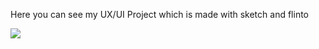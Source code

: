 Here you can see my UX/UI Project which is made with sketch and flinto

 <img src="UX:UI Design/Dr. Sleep/UX:UI Design EXAMPLE.png">